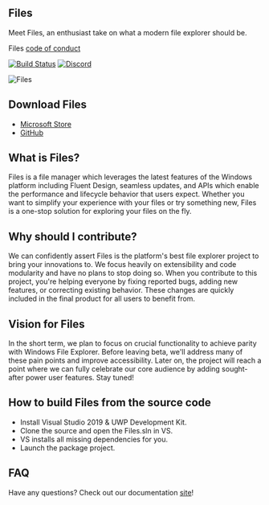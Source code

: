 ## Files
Meet Files, an enthusiast take on what a modern file explorer should be.

Files [code of conduct](https://github.com/files-community/files-uwp/blob/master/CODE_OF_CONDUCT.md)

[![Build Status](https://dev.azure.com/lukeblevins150823/Files%20UWP/_apis/build/status/Build%20Pipeline?branchName=main)](https://dev.azure.com/lukeblevins150823/Files%20UWP/_build/latest?definitionId=4&branchName=master)
[![Discord](https://discordapp.com/api/guilds/725513575971684472/widget.png)](https://discord.gg/mr5hVu8)

![Files](Files/Assets/FilesHome.png)
## Download Files 
- [Microsoft Store](https://www.microsoft.com/store/apps/9NGHP3DX8HDX)
- [GitHub](https://github.com/files-community/Files/releases)

## What is Files?
Files is a file manager which leverages the latest features of the Windows platform including Fluent Design, seamless updates, and APIs which enable the performance and lifecycle behavior that users expect. Whether you want to simplify your experience with your files or try something new, Files is a one-stop solution for exploring your files on the fly.

## Why should I contribute?
We can confidently assert Files is the platform's best file explorer project to bring your innovations to. We focus heavily on extensibility and code modularity and have no plans to stop doing so. When you contribute to this project, you're helping everyone by fixing reported bugs, adding new features, or correcting existing behavior. These changes are quickly included in the final product for all users to benefit from.

## Vision for Files
In the short term, we plan to focus on crucial functionality to achieve parity with Windows File Explorer. Before leaving beta, we'll address many of these pain points and improve accessibility. Later on, the project will reach a point where we can fully celebrate our core audience by adding sought-after power user features. Stay tuned!

## How to build Files from the source code
- Install Visual Studio 2019 & UWP Development Kit.
- Clone the source and open the Files.sln in VS.
- VS installs all missing dependencies for you.
- Launch the package project.

## FAQ
Have any questions? Check out our documentation [site](https://files-community.github.io/docs/#/)!

